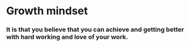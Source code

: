 # **Growth mindset**
### It is that you believe that you can achieve and getting better with hard working and love of your work.  

